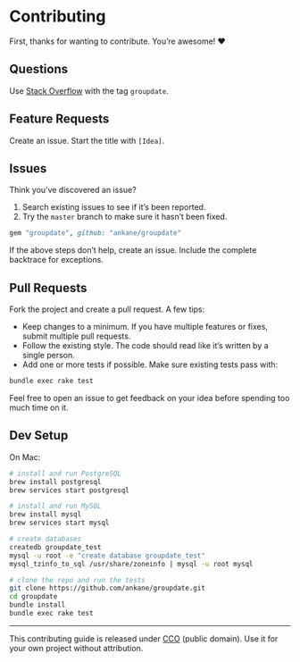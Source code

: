 # Contributing

First, thanks for wanting to contribute. You’re awesome! :heart:

## Questions

Use [Stack Overflow](https://stackoverflow.com/) with the tag `groupdate`.

## Feature Requests

Create an issue. Start the title with `[Idea]`.

## Issues

Think you’ve discovered an issue?

1. Search existing issues to see if it’s been reported.
2. Try the `master` branch to make sure it hasn’t been fixed.

```rb
gem "groupdate", github: "ankane/groupdate"
```

If the above steps don’t help, create an issue. Include the complete backtrace for exceptions.

## Pull Requests

Fork the project and create a pull request. A few tips:

- Keep changes to a minimum. If you have multiple features or fixes, submit multiple pull requests.
- Follow the existing style. The code should read like it’s written by a single person.
- Add one or more tests if possible. Make sure existing tests pass with:

```sh
bundle exec rake test
```

Feel free to open an issue to get feedback on your idea before spending too much time on it.

## Dev Setup

On Mac:

```sh
# install and run PostgreSQL
brew install postgresql
brew services start postgresql

# install and run MySQL
brew install mysql
brew services start mysql

# create databases
createdb groupdate_test
mysql -u root -e "create database groupdate_test"
mysql_tzinfo_to_sql /usr/share/zoneinfo | mysql -u root mysql

# clone the repo and run the tests
git clone https://github.com/ankane/groupdate.git
cd groupdate
bundle install
bundle exec rake test
```

---

This contributing guide is released under [CCO](https://creativecommons.org/publicdomain/zero/1.0/) (public domain). Use it for your own project without attribution.
